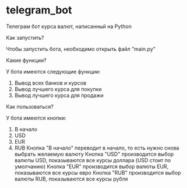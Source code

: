 # telegram_bot
Телеграм бот курса валют, написанный на Python

Как запустить?

Чтобы запустить бота, необходимо открыть файл "main.py"

Какие функции?

У бота имеются следующие функции:
1) Вывод всех банков и курсов
2) Вывод лучшего курса для покупки
3) Вывод лучшего курса для продажи

Как пользоваться?

У бота имеются кнопки: 
1) В начало
2) USD
3) EUR
4) RUB
Кнопка "В начало" переводит в начало, то есть нужно снова выбрать желаемую валюту
Кнопка "USD" производится выбор валюты USD, показываются все курсы доллара (USD стоит по умолчанию)
Кнопка "EUR" производится выбор валюты EUR, показываются все курсы евро
Кнопка "RUB" производится выбор валюты RUB, показываются все курсы рубля
